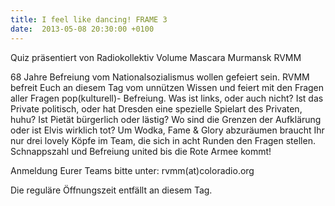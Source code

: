 ```yaml
---
title: I feel like dancing! FRAME 3
date:  2013-05-08 20:30:00 +0100
---
```


Quiz präsentiert von Radiokollektiv Volume Mascara Murmansk RVMM



68 Jahre Befreiung vom Nationalsozialismus wollen gefeiert sein. RVMM
befreit Euch an diesem Tag vom unnützen Wissen und feiert mit den Fragen
aller Fragen pop(kulturell)- Befreiung. Was ist links, oder auch nicht?
Ist das Private politisch, oder hat Dresden eine spezielle Spielart des
Privaten, huhu? Ist Pietät bürgerlich oder lästig? Wo sind die Grenzen der
Aufklärung oder ist Elvis wirklich tot? Um Wodka, Fame &amp; Glory
abzuräumen braucht Ihr nur drei lovely Köpfe im Team, die sich in acht
Runden den Fragen stellen. Schnappszahl und Befreiung united bis die Rote
Armee kommt!


Anmeldung Eurer Teams bitte unter: rvmm(at)coloradio.org

Die reguläre Öffnungszeit entfällt an diesem Tag.


